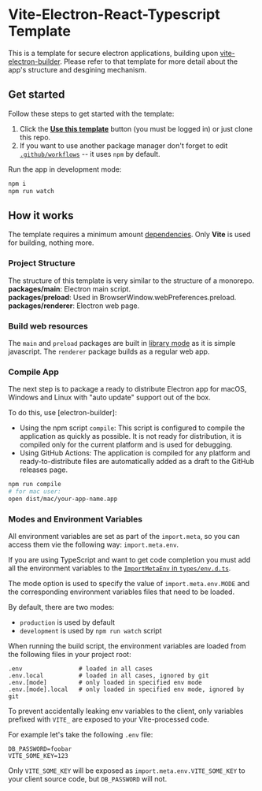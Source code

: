 # Vite-Electron-React-Typescript Template

This is a template for secure electron applications, building upon [vite-electron-builder](https://github.com/cawa-93/vite-electron-builder). Please refer to that template for more detail about the app's structure and desgining mechanism. 

## Get started

Follow these steps to get started with the template:

1. Click the **[Use this template](https://github.com/amy-juan-li/electron-vite-react-typescript/generate)** button (you must be
   logged in) or just clone this repo.
2. If you want to use another package manager don't forget to edit [`.github/workflows`](/.github/workflows) -- it
   uses `npm` by default.
   
Run the app in development mode:
```bash
npm i
npm run watch
```
## How it works

The template requires a minimum amount [dependencies](package.json). Only **Vite** is used for building, nothing more.

### Project Structure

The structure of this template is very similar to the structure of a monorepo.  
**packages/main**: Electron main script.  
**packages/preload**: Used in BrowserWindow.webPreferences.preload.   
**packages/renderer**: Electron web page. 

### Build web resources

The `main` and `preload` packages are built in [library mode](https://vitejs.dev/guide/build.html#library-mode) as it is
simple javascript.
The `renderer` package builds as a regular web app.

### Compile App

The next step is to package a ready to distribute Electron app for macOS, Windows and Linux with "auto update" support
out of the box.

To do this, use [electron-builder]:

- Using the npm script `compile`: This script is configured to compile the application as quickly as possible. It is not
  ready for distribution, it is compiled only for the current platform and is used for debugging.
- Using GitHub Actions: The application is compiled for any platform and ready-to-distribute files are automatically
  added as a draft to the GitHub releases page.
  
```bash
npm run compile
# for mac user:
open dist/mac/your-app-name.app
```

### Modes and Environment Variables

All environment variables are set as part of the `import.meta`, so you can access them vie the following
way: `import.meta.env`.

If you are using TypeScript and want to get code completion you must add all the environment variables to
the [`ImportMetaEnv` in `types/env.d.ts`](types/env.d.ts).

The mode option is used to specify the value of `import.meta.env.MODE` and the corresponding environment variables files
that need to be loaded.

By default, there are two modes:

- `production` is used by default
- `development` is used by `npm run watch` script

When running the build script, the environment variables are loaded from the following files in your project root:

```
.env                # loaded in all cases
.env.local          # loaded in all cases, ignored by git
.env.[mode]         # only loaded in specified env mode
.env.[mode].local   # only loaded in specified env mode, ignored by git
```

To prevent accidentally leaking env variables to the client, only variables prefixed with `VITE_` are exposed to your
Vite-processed code.

For example let's take the following `.env` file:

```
DB_PASSWORD=foobar
VITE_SOME_KEY=123
```

Only `VITE_SOME_KEY` will be exposed as `import.meta.env.VITE_SOME_KEY` to your client source code, but `DB_PASSWORD`
will not.
